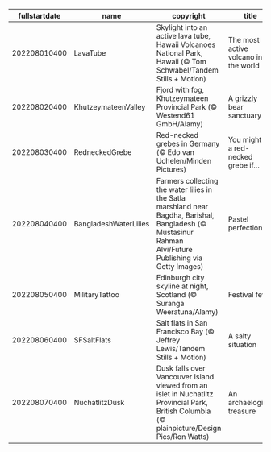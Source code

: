 |fullstartdate|name|copyright|title|image|
|--|--|--|--|--|
202208010400|LavaTube|Skylight into an active lava tube, Hawaii Volcanoes National Park, Hawaii (© Tom Schwabel/Tandem Stills + Motion)|The most active volcano in the world|![](/en-CA/2022/08/202208010400LavaTube.jpg)|
202208020400|KhutzeymateenValley|Fjord with fog, Khutzeymateen Provincial Park (© Westend61 GmbH/Alamy)|A grizzly bear sanctuary|![](/en-CA/2022/08/202208020400KhutzeymateenValley.jpg)|
202208030400|RedneckedGrebe|Red-necked grebes in Germany (© Edo van Uchelen/Minden Pictures)|You might be a red-necked grebe if…|![](/en-CA/2022/08/202208030400RedneckedGrebe.jpg)|
202208040400|BangladeshWaterLilies|Farmers collecting the water lilies in the Satla marshland near Bagdha, Barishal, Bangladesh (© Mustasinur Rahman Alvi/Future Publishing via Getty Images)|Pastel perfection|![](/en-CA/2022/08/202208040400BangladeshWaterLilies.jpg)|
202208050400|MilitaryTattoo|Edinburgh city skyline at night, Scotland (© Suranga Weeratuna/Alamy)|Festival fever|![](/en-CA/2022/08/202208050400MilitaryTattoo.jpg)|
202208060400|SFSaltFlats|Salt flats in San Francisco Bay (© Jeffrey Lewis/Tandem Stills + Motion)|A salty situation|![](/en-CA/2022/08/202208060400SFSaltFlats.jpg)|
202208070400|NuchatlitzDusk|Dusk falls over Vancouver Island viewed from an islet in Nuchatlitz Provincial Park, British Columbia (© plainpicture/Design Pics/Ron Watts)|An archaelogical treasure|![](/en-CA/2022/08/202208070400NuchatlitzDusk.jpg)|
